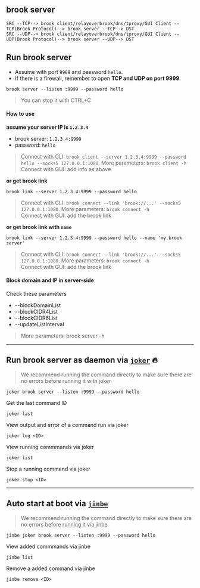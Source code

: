 ## brook server

```
SRC --TCP--> brook client/relayoverbrook/dns/tproxy/GUI Client --TCP(Brook Protocol)--> brook server --TCP--> DST
SRC --UDP--> brook client/relayoverbrook/dns/tproxy/GUI Client --UDP(Brook Protocol)--> brook server --UDP--> DST
```

## Run brook server

-   Assume with port `9999` and password `hello`.
-   If there is a firewall, remember to open **TCP and UDP on port 9999**.

```
brook server --listen :9999 --password hello
```

> You can stop it with CTRL+C<br/>

#### How to use

**assume your server IP is `1.2.3.4`**

-   brook server: `1.2.3.4:9999`
-   password: `hello`

> Connect with CLI: `brook client --server 1.2.3.4:9999 --password hello --socks5 127.0.0.1:1080`. More parameters: `brook client -h`<br/>
> Connect with GUI: add info as above

**or get brook link**

```
brook link --server 1.2.3.4:9999 --password hello
```

> Connect with CLI: `brook connect --link 'brook://...' --socks5 127.0.0.1:1080`. More parameters: `brook connect -h`<br>
> Connect with GUI: add the brook link

**or get brook link with `name`**

```
brook link --server 1.2.3.4:9999 --password hello --name 'my brook server'
```

> Connect with CLI: `brook connect --link 'brook://...' --socks5 127.0.0.1:1080`. More parameters: `brook connect -h`<br>
> Connect with GUI: add the brook link

#### Block domain and IP in server-side

Check these parameters

-   --blockDomainList
-   --blockCIDR4List
-   --blockCIDR6List
-   --updateListInterval

> More parameters: brook server -h

---

## Run brook server as daemon via [`joker`](https://github.com/txthinking/joker) 🔥

> We recommend running the command directly to make sure there are no errors before running it with joker

```
joker brook server --listen :9999 --password hello
```

Get the last command ID

```
joker last
```

View output and error of a command run via joker

```
joker log <ID>
```

View running commmands via joker

```
joker list
```

Stop a running command via joker

```
joker stop <ID>
```

---

## Auto start at boot via [`jinbe`](https://github.com/txthinking/jinbe)

> We recommend running the command directly to make sure there are no errors before running it via jinbe

```
jinbe joker brook server --listen :9999 --password hello
```

View added commmands via jinbe

```
jinbe list
```

Remove a added command via jinbe

```
jinbe remove <ID>
```
